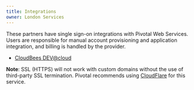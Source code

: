 ```yaml
---
title: Integrations
owner: London Services
---
```


These partners have single sign-on integrations with Pivotal Web Services. Users are responsible for manual account provisioning and application integration, and billing is handled by the provider.

* [CloudBees DEV@cloud](./cloudbees/index.html)

**Note**: SSL (HTTPS) will not work with custom domains without the use of
third-party SSL termination.
Pivotal recommends using [CloudFlare](./cloudflare/index.html) for this service.